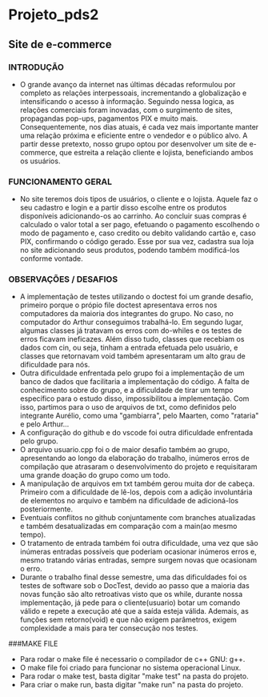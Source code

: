 # Projeto_pds2

## Site de e-commerce
 
 ### INTRODUÇÃO

  * O grande avanço da internet nas últimas décadas reformulou por completo as relações interpessoais, incrementando a globalização e intensificando o acesso à informação. Seguindo nessa logica, as relações comerciais foram inovadas, com o surgimento de sites, propagandas pop-ups, pagamentos PIX e muito mais. Consequentemente, nos dias atuais, é cada vez mais importante manter uma relação próxima e eficiente entre o vendedor e o público alvo. A partir desse pretexto, nosso grupo optou por desenvolver um site de e-commerce, que estreita a relação cliente e lojista, beneficiando ambos os usuários.

  ### FUNCIONAMENTO GERAL

  * No site teremos dois tipos de usuários, o cliente e o lojista. Aquele faz o seu cadastro e login e a partir disso escolhe entre os produtos disponíveis adicionando-os ao carrinho. Ao concluir suas compras é calculado o valor total a ser pago, efetuando o pagamento escolhendo o modo de pagamento e, caso credito ou debito validando cartão e, caso PIX, confirmando o código gerado. Esse por sua vez, cadastra sua loja no site adicionando seus produtos, podendo também modificá-los conforme vontade.

  ### OBSERVAÇÕES / DESAFIOS

  - A implementação de testes utilizando o doctest foi um grande desafio, primeiro porque o própio file doctest apresentava erros nos computadores da maioria dos integrantes do grupo. No caso, no computador do Arthur conseguimos trabalhá-lo. Em segundo lugar, algumas classes já tratavam os erros com do-whiles e os testes de erros ficavam ineficazes. Além disso tudo, classes que recebiam os dados com cin, ou seja, tinham a entrada efetuada pelo usuário, e classes que retornavam void também apresentaram um alto grau de dificuldade para nós.
  - Outra dificuldade enfrentada pelo grupo foi a implementação de um banco de dados que facilitaria a implementação do código. A falta de conhecimento sobre do grupo, e a dificuldade de tirar um tempo específico para o estudo disso, impossibilitou a implementação. Com isso, partimos para o uso de arquivos de txt, como definidos pelo integrante Aurélio, como uma "gambiarra", pelo Maarten, como "rataria" e pelo Arthur...
  - A configuração do github e do vscode foi outra dificuldade enfrentada pelo grupo.
  - O arquivo usuario.cpp foi o de maior desafio também ao grupo, apresentando ao longo da elaboração do trabalho, inúmeros erros de compilação que atrasaram o desenvolvimento do projeto e requisitaram uma grande doação do grupo como um todo. 
  - A manipulação de arquivos em txt também gerou muita dor de cabeça. Primeiro com a dificuldade de lê-los, depois com a adição involuntária de elementos no arquivo e também na dificuldade de adicioná-los posteriormente.
  - Eventuais conflitos no github conjuntamente com branches atualizadas e também desatualizadas em comparação com a main(ao mesmo tempo).
  - O tratamento de entrada também foi outra dificuldade, uma vez que são inúmeras entradas possíveis que poderiam ocasionar inúmeros erros e, mesmo tratando várias entradas, sempre surgem novas que ocasionam o erro.
  - Durante o trabalho final desse semestre, uma das dificuldades foi os testes de software sob o DocTest, devido ao passo que a maioria das novas função são alto retroativas visto que os while, durante nossa implementação, já pede para o cliente(usuario) botar um comando válido e repete a execução até que a saída esteja válida. Ademais, as funções sem retorno(void) e que não exigem parâmetros, exigem complexidade a mais para ter consecução nos testes.

  ###MAKE FILE

  - Para rodar o make file é necessario o compilador de c++ GNU: g++.
  - O make file foi criado para funcionar no sistema operacional Linux.
  - Para rodar o make test, basta digitar "make test" na pasta do projeto.
  - Para criar o make run, basta digitar "make run" na pasta do projeto.
